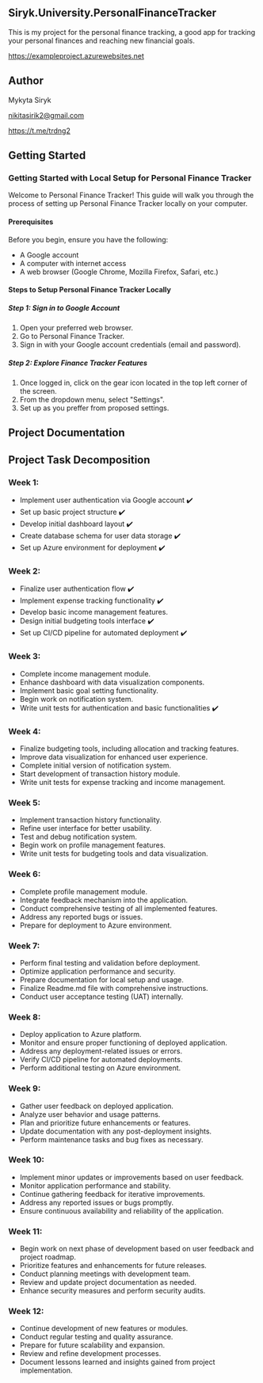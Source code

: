 ## Siryk.University.PersonalFinanceTracker
This is my project for the personal finance tracking, a good app for tracking your personal finances and reaching new financial goals.

https://exampleproject.azurewebsites.net

## Author
Mykyta Siryk

nikitasirik2@gmail.com

https://t.me/trdng2

## Getting Started
### Getting Started with Local Setup for Personal Finance Tracker
Welcome to Personal Finance Tracker! This guide will walk you through the process of setting up Personal Finance Tracker locally on your computer.
#### Prerequisites
Before you begin, ensure you have the following:
- A Google account
- A computer with internet access
- A web browser (Google Chrome, Mozilla Firefox, Safari, etc.)
#### Steps to Setup Personal Finance Tracker Locally
##### Step 1: Sign in to Google Account

1. Open your preferred web browser.
2. Go to Personal Finance Tracker.
3. Sign in with your Google account credentials (email and password).

##### Step 2: Explore Finance Tracker Features

1. Once logged in, click on the gear icon located in the top left corner of the screen.
2. From the dropdown menu, select "Settings".
3. Set up as you preffer from proposed settings.

## Project Documentation


## Project Task Decomposition


### Week 1:
- Implement user authentication via Google account ✔️
- Set up basic project structure ✔️
- Develop initial dashboard layout ✔️
- Create database schema for user data storage ✔️
- Set up Azure environment for deployment ✔️

### Week 2:
- Finalize user authentication flow ✔️
- Implement expense tracking functionality ✔️
- Develop basic income management features.
- Design initial budgeting tools interface ✔️
- Set up CI/CD pipeline for automated deployment ✔️

### Week 3:
- Complete income management module.
- Enhance dashboard with data visualization components.
- Implement basic goal setting functionality.
- Begin work on notification system.
- Write unit tests for authentication and basic functionalities ✔️

### Week 4:
- Finalize budgeting tools, including allocation and tracking features.
- Improve data visualization for enhanced user experience.
- Complete initial version of notification system.
- Start development of transaction history module.
- Write unit tests for expense tracking and income management.

### Week 5:
- Implement transaction history functionality.
- Refine user interface for better usability.
- Test and debug notification system.
- Begin work on profile management features.
- Write unit tests for budgeting tools and data visualization.

### Week 6:
- Complete profile management module.
- Integrate feedback mechanism into the application.
- Conduct comprehensive testing of all implemented features.
- Address any reported bugs or issues.
- Prepare for deployment to Azure environment.

### Week 7:
- Perform final testing and validation before deployment.
- Optimize application performance and security.
- Prepare documentation for local setup and usage.
- Finalize Readme.md file with comprehensive instructions.
- Conduct user acceptance testing (UAT) internally.

### Week 8:
- Deploy application to Azure platform.
- Monitor and ensure proper functioning of deployed application.
- Address any deployment-related issues or errors.
- Verify CI/CD pipeline for automated deployments.
- Perform additional testing on Azure environment.

### Week 9:
- Gather user feedback on deployed application.
- Analyze user behavior and usage patterns.
- Plan and prioritize future enhancements or features.
- Update documentation with any post-deployment insights.
- Perform maintenance tasks and bug fixes as necessary.

### Week 10:
- Implement minor updates or improvements based on user feedback.
- Monitor application performance and stability.
- Continue gathering feedback for iterative improvements.
- Address any reported issues or bugs promptly.
- Ensure continuous availability and reliability of the application.

### Week 11:
- Begin work on next phase of development based on user feedback and project roadmap.
- Prioritize features and enhancements for future releases.
- Conduct planning meetings with development team.
- Review and update project documentation as needed.
- Enhance security measures and perform security audits.

### Week 12:
- Continue development of new features or modules.
- Conduct regular testing and quality assurance.
- Prepare for future scalability and expansion.
- Review and refine development processes.
- Document lessons learned and insights gained from project implementation.
